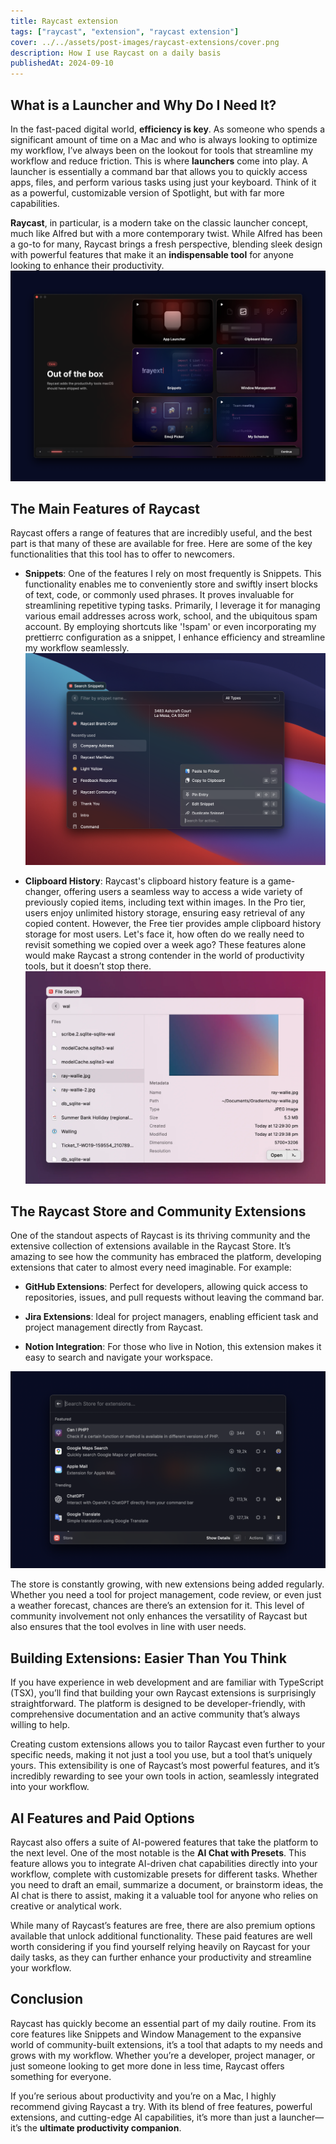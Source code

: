 ```yaml
---
title: Raycast extension
tags: ["raycast", "extension", "raycast extension"]
cover: ../../assets/post-images/raycast-extensions/cover.png
description: How I use Raycast on a daily basis
publishedAt: 2024-09-10
---
```


## **What is a Launcher and Why Do I Need It?**

In the fast-paced digital world, **efficiency is key**. As someone who spends a significant amount of time on a Mac and who is always looking to optimize my workflow, I’ve always been on the lookout for tools that streamline my workflow and reduce friction. This is where **launchers** come into play. A launcher is essentially a command bar that allows you to quickly access apps, files, and perform various tasks using just your keyboard. Think of it as a powerful, customizable version of Spotlight, but with far more capabilities.

**Raycast**, in particular, is a modern take on the classic launcher concept, much like Alfred but with a more contemporary twist. While Alfred has been a go-to for many, Raycast brings a fresh perspective, blending sleek design with powerful features that make it an **indispensable tool** for anyone looking to enhance their productivity.
![Raycast](../../assets/post-images/raycast-extensions/onboarding.png)

## **The Main Features of Raycast**

Raycast offers a range of features that are incredibly useful, and the best part is that many of these are available for free. Here are some of the key functionalities that this tool has to offer to newcomers.

- **Snippets**: One of the features I rely on most frequently is Snippets. This functionality enables me to conveniently store and swiftly insert blocks of text, code, or commonly used phrases. It proves invaluable for streamlining repetitive typing tasks. Primarily, I leverage it for managing various email addresses across work, school, and the ubiquitous spam account. By employing shortcuts like '!spam' or even incorporating my prettierrc configuration as a snippet, I enhance efficiency and streamline my workflow seamlessly. ![Snippets](../../assets/post-images/raycast-extensions/snippets.png)

- **Clipboard History**: Raycast's clipboard history feature is a game-changer, offering users a seamless way to access a wide variety of previously copied items, including text within images. In the Pro tier, users enjoy unlimited history storage, ensuring easy retrieval of any copied content. However, the Free tier provides ample clipboard history storage for most users. Let's face it, how often do we really need to revisit something we copied over a week ago? These features alone would make Raycast a strong contender in the world of productivity tools, but it doesn’t stop there. ![Clipboard history](../../assets/post-images/raycast-extensions/clipboard.png)

## **The Raycast Store and Community Extensions**

One of the standout aspects of Raycast is its thriving community and the extensive collection of extensions available in the Raycast Store. It’s amazing to see how the community has embraced the platform, developing extensions that cater to almost every need imaginable.
For example:

- **GitHub Extensions**: Perfect for developers, allowing quick access to repositories, issues, and pull requests without leaving the command bar.

- **Jira Extensions**: Ideal for project managers, enabling efficient task and project management directly from Raycast.

- **Notion Integration**: For those who live in Notion, this extension makes it easy to search and navigate your workspace.

![Store picture](../../assets/post-images/raycast-extensions/store.png)

The store is constantly growing, with new extensions being added regularly. Whether you need a tool for project management, code review, or even just a weather forecast, chances are there’s an extension for it. This level of community involvement not only enhances the versatility of Raycast but also ensures that the tool evolves in line with user needs.

## **Building Extensions: Easier Than You Think**

If you have experience in web development and are familiar with TypeScript (TSX), you’ll find that building your own Raycast extensions is surprisingly straightforward. The platform is designed to be developer-friendly, with comprehensive documentation and an active community that’s always willing to help.

Creating custom extensions allows you to tailor Raycast even further to your specific needs, making it not just a tool you use, but a tool that’s uniquely yours. This extensibility is one of Raycast’s most powerful features, and it’s incredibly rewarding to see your own tools in action, seamlessly integrated into your workflow.

## **AI Features and Paid Options**

Raycast also offers a suite of AI-powered features that take the platform to the next level. One of the most notable is the **AI Chat with Presets**. This feature allows you to integrate AI-driven chat capabilities directly into your workflow, complete with customizable presets for different tasks. Whether you need to draft an email, summarize a document, or brainstorm ideas, the AI chat is there to assist, making it a valuable tool for anyone who relies on creative or analytical work.

While many of Raycast’s features are free, there are also premium options available that unlock additional functionality. These paid features are well worth considering if you find yourself relying heavily on Raycast for your daily tasks, as they can further enhance your productivity and streamline your workflow.

## **Conclusion**

Raycast has quickly become an essential part of my daily routine. From its core features like Snippets and Window Management to the expansive world of community-built extensions, it’s a tool that adapts to my needs and grows with my workflow. Whether you’re a developer, project manager, or just someone looking to get more done in less time, Raycast offers something for everyone.

If you’re serious about productivity and you’re on a Mac, I highly recommend giving Raycast a try. With its blend of free features, powerful extensions, and cutting-edge AI capabilities, it’s more than just a launcher—it’s the **ultimate productivity companion**.
